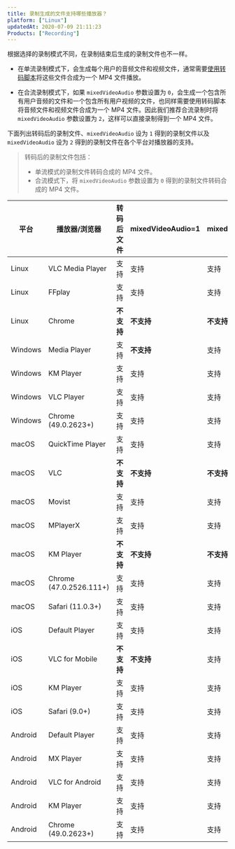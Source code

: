 ```yaml
---
title: 录制生成的文件支持哪些播放器？
platform: ["Linux"]
updatedAt: 2020-07-09 21:11:23
Products: ["Recording"]
---
```

根据选择的录制模式不同，在录制结束后生成的录制文件也不一样。

- 在单流录制模式下，会生成每个用户的音频文件和视频文件，通常需要[使用转码脚本](/cn/Recording/recording_merge_files)将这些文件合成为一个 MP4 文件播放。

- 在合流录制模式下，如果 `mixedVideoAudio` 参数设置为 `0`，会生成一个包含所有用户音频的文件和一个包含所有用户视频的文件，也同样需要使用转码脚本将音频文件和视频文件合成为一个 MP4 文件。因此我们推荐合流录制时将 `mixedVideoAudio` 参数设置为 `2`，这样可以直接录制得到一个 MP4 文件。

下面列出转码后的录制文件、`mixedVideoAudio` 设为 `1` 得到的录制文件以及 `mixedVideoAudio` 设为 `2` 得到的录制文件在各个平台对播放器的支持。

> 转码后的录制文件包括：
> - 单流模式的录制文件转码合成的 MP4 文件。
> - 合流模式下，将 `mixedVideoAudio` 参数设置为 `0` 得到的录制文件转码合成的 MP4 文件。

| 平台    | 播放器/浏览器           | 转码后文件 | mixedVideoAudio=1 | mixedVideoAudio=2 |
| ------- | ----------------------- | ---------- | ----------------- | ----------------- |
| Linux   | VLC Media Player        | 支持       | 支持              | 支持              |
| Linux   | FFplay                | 支持       | 支持              | 支持              |
| Linux   | Chrome                  | **不支持** | **不支持**        | **不支持**        |
| Windows | Media Player            | 支持       | **不支持**        | 支持              |
| Windows | KM Player               | 支持       | 支持              | 支持              |
| Windows | VLC Player              | 支持       | 支持              | 支持              |
| Windows | Chrome (49.0.2623+)     | 支持       | 支持              | 支持              |
| macOS   | QuickTime Player        | 支持       | 支持              | 支持              |
| macOS   | VLC                     | **不支持** | **不支持**        | **不支持**        |
| macOS   | Movist                  | 支持       | 支持              | 支持              |
| macOS   | MPlayerX                | 支持       | 支持              | 支持              |
| macOS   | KM Player               | **不支持** | **不支持**        | **不支持**        |
| macOS   | Chrome (47.0.2526.111+) | 支持       | 支持              | 支持              |
| macOS   | Safari (11.0.3+)        | 支持       | 支持              | 支持              |
| iOS     | Default Player          | 支持       | 支持              | 支持              |
| iOS     | VLC for Mobile          | **不支持** | **不支持**        | 支持              |
| iOS     | KM Player               | 支持       | 支持              | 支持              |
| iOS     | Safari (9.0+)           | 支持       | 支持              | 支持              |
| Android | Default Player          | 支持       | 支持              | 支持              |
| Android | MX Player               | 支持       | 支持              | 支持              |
| Android | VLC for Android         | 支持       | 支持              | 支持              |
| Android | KM Player               | 支持       | 支持              | 支持              |
| Android | Chrome (49.0.2623+)     | 支持       | 支持              | 支持              |